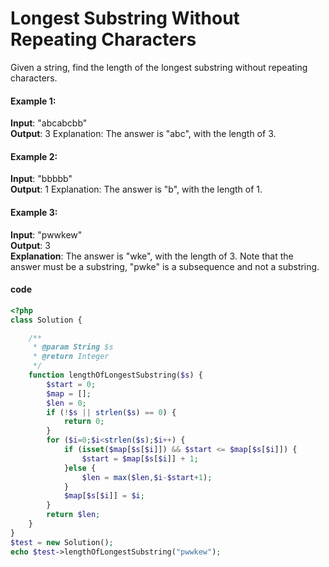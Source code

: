 # Longest Substring Without Repeating Characters
Given a string, find the length of the longest substring without repeating characters.

#### Example 1:

**Input**: "abcabcbb"  
**Output**: 3 
Explanation: The answer is "abc", with the length of 3. 
#### Example 2:

**Input**: "bbbbb"  
**Output**: 1
Explanation: The answer is "b", with the length of 1.
#### Example 3:
**Input**: "pwwkew"  
**Output**: 3  
**Explanation**: The answer is "wke", with the length of 3. 
             Note that the answer must be a substring, "pwke" is a subsequence and not a substring.
             
        
#### code
```php
<?php
class Solution {

    /**
     * @param String $s
     * @return Integer
     */
    function lengthOfLongestSubstring($s) {
        $start = 0;
        $map = [];
        $len = 0;
        if (!$s || strlen($s) == 0) {
            return 0;
        }
        for ($i=0;$i<strlen($s);$i++) {
            if (isset($map[$s[$i]]) && $start <= $map[$s[$i]]) {
                $start = $map[$s[$i]] + 1;
            }else {
                $len = max($len,$i-$start+1);
            }
            $map[$s[$i]] = $i;
        }
        return $len;
    }
}
$test = new Solution();
echo $test->lengthOfLongestSubstring("pwwkew");
```